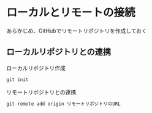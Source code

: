 # ローカルとリモートの接続

あらかじめ、GitHubでリモートリポジトリを作成しておく

## ローカルリポジトリとの連携

ローカルリポジトリ作成

```powershell
git init
```

リモートリポジトリとの連携

```powershell
git remote add origin リモートリポジトリのURL
```